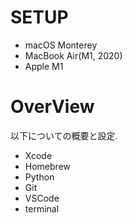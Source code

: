 # SETUP
* macOS Monterey
* MacBook Air(M1, 2020)
* Apple M1

# OverView
以下についての概要と設定.
* Xcode
* Homebrew
* Python
* Git
* VSCode
* terminal
